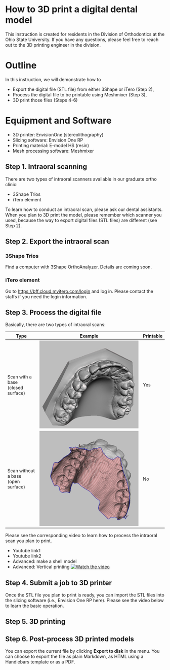 ﻿# How to 3D print a digital dental model

This instruction is created for residents in the Division of Orthodontics at the Ohio State University. If you have any questions, please feel free to reach out to the 3D printing engineer in the division.

# Outline

In this instruction, we will demonstrate how to

 - Export the digital file (STL file) from either 3Shape or iTero (Step 2),
 - Process the digital file to be printable using Meshmixer (Step 3),
 - 3D print those files (Steps 4-6)
 
# Equipment and Software
 - 3D printer: EnvisionOne (stereolithography)
 - Slicing software: Envision One RP
 - Printing material: E-model HS (resin)
 - Mesh processing software: Meshmixer

## Step 1. Intraoral scanning

There are two types of intraoral scanners available in our graduate ortho clinic:

 - 3Shape Trios
 - iTero element
 
 To learn how to conduct an intraoral scan, please ask our dental assistants.
When you plan to 3D print the model, please remember which scanner you used, because the way to export digital files (STL files) are different (see Step 2).

## Step 2. Export the intraoral scan

### 3Shape Trios
Find a computer with 3Shape OrthoAnalyzer. Details are coming soon.

### iTero element
Go to https://bff.cloud.myitero.com/login and log in.
Please contact the staffs if you need the login information.

## Step 3. Process the digital file
Basically, there are two types of intraoral scans:

|Type|Example|Printable|
|--|--|--|
|Scan with a base<br />(closed surface)|![](type1.jpg)|Yes|
|Scan without a base<br />(open surface)|![](type2.jpg)|No|
 
 
Please see the corresponding video to learn how to process the intraoral scan you plan to print.
 - Youtube link1
 - Youtube link2
 - Advanced: make a shell model
 - Advanced: Vertical printing
[![Watch the video](https://img.youtube.com/vi/f3jqJRplCGg/default.jpg)](https://youtu.be/f3jqJRplCGg)


## Step 4. Submit a job to 3D printer

Once the STL file you plan to print is ready, you can import the STL files into the slicing software (i.e., Envision One RP here). Please see the video below to learn the basic operation.

## Step 5. 3D printing

## Step 6. Post-process 3D printed models

You can export the current file by clicking **Export to disk** in the menu. You can choose to export the file as plain Markdown, as HTML using a Handlebars template or as a PDF.



